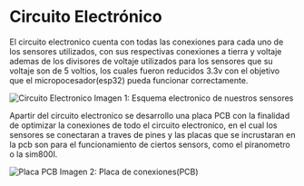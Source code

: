 # Circuito Electrónico

El circuito electronico cuenta con todas las conexiones para cada uno de los sensores utilizados, con sus respectivas conexiones a tierra y voltaje ademas de los divisores de voltaje utilizados para los sensores que su voltaje son de 5 voltios, los cuales fueron reducidos 3.3v con el objetivo que el micropocesador(esp32) pueda funcionar correctamente.

![Circuito Electronico](https://github.com/user-attachments/assets/57024833-3ba2-4419-880d-a8e686643698)
Imagen 1: Esquema electronico de nuestros sensores

Apartir del circuito electronico se desarrollo una placa PCB con la finalidad de optimizar la conexiones de todo el circuito electronico, en el cual los sensores se conectaran a traves de pines y las placas que se incrustaran en la pcb son para el funcionamiento de ciertos sensors, como el piranometro o la sim800l.

![Placa PCB](https://github.com/user-attachments/assets/f4fac341-024f-4bb2-a020-1d15e98ba24f)
Imagen 2: Placa de conexiones(PCB)